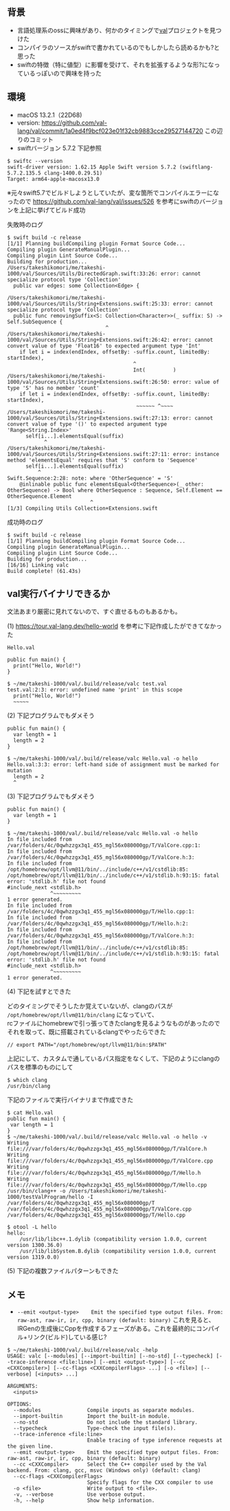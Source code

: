 ## 背景

- 言語処理系のossに興味があり、何かのタイミングで[val](https://github.com/val-lang/val)プロジェクトを見つけた
- コンパイラのソースがswiftで書かれているのでもしかしたら読めるかも?と思った
- swiftの特徴（特に値型）に影響を受けて、それを拡張するような形?になっているっぽいので興味を持った

## 環境

- macOS 13.2.1（22D68)
- version: https://github.com/val-lang/val/commit/1a0ed4f9bcf023e01f32cb9883cce29527144720 この辺りのコミット
- swiftバージョン 5.7.2 下記参照

```
$ swiftc --version
swift-driver version: 1.62.15 Apple Swift version 5.7.2 (swiftlang-5.7.2.135.5 clang-1400.0.29.51)
Target: arm64-apple-macosx13.0
```
※元々swift5.7でビルドしようとしていたが、変な箇所でコンパイルエラーになったので https://github.com/val-lang/val/issues/526 を参考にswiftのバージョンを上記に挙げてビルド成功

失敗時のログ
```
$ swift build -c release
[1/1] Planning buildCompiling plugin Format Source Code...
Compiling plugin GenerateManualPlugin...
Compiling plugin Lint Source Code...
Building for production...
/Users/takeshikomori/me/takeshi-1000/val/Sources/Utils/DirectedGraph.swift:33:26: error: cannot specialize protocol type 'Collection'
  public var edges: some Collection<Edge> {
                         ^
/Users/takeshikomori/me/takeshi-1000/val/Sources/Utils/String+Extensions.swift:25:33: error: cannot specialize protocol type 'Collection'
  public func removingSuffix<S: Collection<Character>>(_ suffix: S) -> Self.SubSequence {
                                ^
/Users/takeshikomori/me/takeshi-1000/val/Sources/Utils/String+Extensions.swift:26:42: error: cannot convert value of type 'Float16' to expected argument type 'Int'
    if let i = index(endIndex, offsetBy: -suffix.count, limitedBy: startIndex),
                                         ^
                                         Int(         )
/Users/takeshikomori/me/takeshi-1000/val/Sources/Utils/String+Extensions.swift:26:50: error: value of type 'S' has no member 'count'
    if let i = index(endIndex, offsetBy: -suffix.count, limitedBy: startIndex),
                                          ~~~~~~ ^~~~~
/Users/takeshikomori/me/takeshi-1000/val/Sources/Utils/String+Extensions.swift:27:13: error: cannot convert value of type '()' to expected argument type 'Range<String.Index>'
      self[i...].elementsEqual(suffix)
            ^
/Users/takeshikomori/me/takeshi-1000/val/Sources/Utils/String+Extensions.swift:27:11: error: instance method 'elementsEqual' requires that 'S' conform to 'Sequence'
      self[i...].elementsEqual(suffix)
          ^
Swift.Sequence:2:28: note: where 'OtherSequence' = 'S'
    @inlinable public func elementsEqual<OtherSequence>(_ other: OtherSequence) -> Bool where OtherSequence : Sequence, Self.Element == OtherSequence.Element
                           ^
[1/3] Compiling Utils Collection+Extensions.swift
```

成功時のログ
```
$ swift build -c release                                                   
[1/1] Planning buildCompiling plugin Format Source Code...
Compiling plugin GenerateManualPlugin...
Compiling plugin Lint Source Code...
Building for production...
[16/16] Linking valc
Build complete! (61.43s)
```

## val実行バイナリできるか

文法あまり厳密に見れてないので、すぐ直せるものもあるかも。

(1) https://tour.val-lang.dev/hello-world を参考に下記作成したができてなかった

```
Hello.val

public fun main() {
  print("Hello, World!")
}
```

```
$ ~/me/takeshi-1000/val/.build/release/valc test.val
test.val:2:3: error: undefined name 'print' in this scope
  print("Hello, World!")
  ~~~~~
```

(2) 下記プログラムでもダメそう

```
public fun main() {
  var length = 1
  length = 2
}
```

```
$ ~/me/takeshi-1000/val/.build/release/valc Hello.val -o hello
Hello.val:3:3: error: left-hand side of assignment must be marked for mutation
  length = 2
  ^

```

(3) 下記プログラムでもダメそう

```
public fun main() {
  var length = 1
}
```

```
$ ~/me/takeshi-1000/val/.build/release/valc Hello.val -o hello
In file included from /var/folders/4c/0qwhzzgx3q1_455_mgl56x080000gp/T/ValCore.cpp:1:
In file included from /var/folders/4c/0qwhzzgx3q1_455_mgl56x080000gp/T/ValCore.h:3:
In file included from /opt/homebrew/opt/llvm@11/bin/../include/c++/v1/cstdlib:85:
/opt/homebrew/opt/llvm@11/bin/../include/c++/v1/stdlib.h:93:15: fatal error: 'stdlib.h' file not found
#include_next <stdlib.h>
              ^~~~~~~~~~
1 error generated.
In file included from /var/folders/4c/0qwhzzgx3q1_455_mgl56x080000gp/T/Hello.cpp:1:
In file included from /var/folders/4c/0qwhzzgx3q1_455_mgl56x080000gp/T/Hello.h:2:
In file included from /var/folders/4c/0qwhzzgx3q1_455_mgl56x080000gp/T/ValCore.h:3:
In file included from /opt/homebrew/opt/llvm@11/bin/../include/c++/v1/cstdlib:85:
/opt/homebrew/opt/llvm@11/bin/../include/c++/v1/stdlib.h:93:15: fatal error: 'stdlib.h' file not found
#include_next <stdlib.h>
              ^~~~~~~~~~
1 error generated.
```

(4) 下記を試すとできた

どのタイミングでそうしたか覚えていないが、clangのパスが `/opt/homebrew/opt/llvm@11/bin/clang` になっていて、<br>
rcファイルにhomebrewで引っ張ってきたclangを見るようなものがあったのでそれを取って、既に搭載されているclangでやったらできた

```
// export PATH="/opt/homebrew/opt/llvm@11/bin:$PATH"
```

上記にして、カスタムで通しているパス指定をなくして、下記のようにclangのパスを標準のものにして
```
$ which clang
/usr/bin/clang
```

下記のファイルで実行バイナリまで作成できた
```
$ cat Hello.val 
public fun main() {
 var length = 1
}
$ ~/me/takeshi-1000/val/.build/release/valc Hello.val -o hello -v
Writing file:///var/folders/4c/0qwhzzgx3q1_455_mgl56x080000gp/T/ValCore.h
Writing file:///var/folders/4c/0qwhzzgx3q1_455_mgl56x080000gp/T/ValCore.cpp
Writing file:///var/folders/4c/0qwhzzgx3q1_455_mgl56x080000gp/T/Hello.h
Writing file:///var/folders/4c/0qwhzzgx3q1_455_mgl56x080000gp/T/Hello.cpp
/usr/bin/clang++ -o /Users/takeshikomori/me/takeshi-1000/testValProgram/hello -I /var/folders/4c/0qwhzzgx3q1_455_mgl56x080000gp/T /var/folders/4c/0qwhzzgx3q1_455_mgl56x080000gp/T/ValCore.cpp /var/folders/4c/0qwhzzgx3q1_455_mgl56x080000gp/T/Hello.cpp
```

```
$ otool -L hello 
hello:
	/usr/lib/libc++.1.dylib (compatibility version 1.0.0, current version 1300.36.0)
	/usr/lib/libSystem.B.dylib (compatibility version 1.0.0, current version 1319.0.0)
```

(5) 下記の複数ファイルパターンもできた

## メモ

- `--emit <output-type>    Emit the specified type output files. From: raw-ast, raw-ir, ir, cpp, binary (default: binary)` これを見ると、IRGenの生成後にCppを作成するフェーズがある。これを最終的にコンパイル+リンク(ビルド)している感じ?

```
$ ~/me/takeshi-1000/val/.build/release/valc -help                          
USAGE: valc [--modules] [--import-builtin] [--no-std] [--typecheck] [--trace-inference <file:line>] [--emit <output-type>] [--cc <CXXCompiler>] [--cc-flags <CXXCompilerFlags> ...] [-o <file>] [--verbose] [<inputs> ...]

ARGUMENTS:
  <inputs>

OPTIONS:
  --modules               Compile inputs as separate modules.
  --import-builtin        Import the built-in module.
  --no-std                Do not include the standard library.
  --typecheck             Type-check the input file(s).
  --trace-inference <file:line>
                          Enable tracing of type inference requests at the given line.
  --emit <output-type>    Emit the specified type output files. From: raw-ast, raw-ir, ir, cpp, binary (default: binary)
  --cc <CXXCompiler>      Select the C++ compiler used by the Val backend. From: clang, gcc, msvc (Windows only) (default: clang)
  --cc-flags <CXXCompilerFlags>
                          Specify flags for the CXX compiler to use
  -o <file>               Write output to <file>.
  -v, --verbose           Use verbose output.
  -h, --help              Show help information.
```

